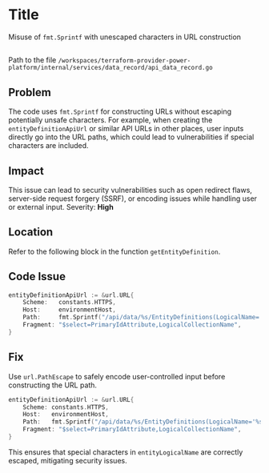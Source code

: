 # Title

Misuse of `fmt.Sprintf` with unescaped characters in URL construction

##

Path to the file `/workspaces/terraform-provider-power-platform/internal/services/data_record/api_data_record.go`

## Problem

The code uses `fmt.Sprintf` for constructing URLs without escaping potentially unsafe characters. For example, when creating the `entityDefinitionApiUrl` or similar API URLs in other places, user inputs directly go into the URL paths, which could lead to vulnerabilities if special characters are included.

## Impact

This issue can lead to security vulnerabilities such as open redirect flaws, server-side request forgery (SSRF), or encoding issues while handling user or external input. Severity: **High**

## Location

Refer to the following block in the function `getEntityDefinition`.

## Code Issue

```go
entityDefinitionApiUrl := &url.URL{
	Scheme:   constants.HTTPS,
	Host:     environmentHost,
	Path:     fmt.Sprintf("/api/data/%s/EntityDefinitions(LogicalName='%s')", constants.DATAVERSE_API_VERSION, entityLogicalName),
	Fragment: "$select=PrimaryIdAttribute,LogicalCollectionName",
}
```

## Fix

Use `url.PathEscape` to safely encode user-controlled input before constructing the URL path.

```go
entityDefinitionApiUrl := &url.URL{
	Scheme: constants.HTTPS,
	Host:   environmentHost,
	Path:   fmt.Sprintf("/api/data/%s/EntityDefinitions(LogicalName='%s')", constants.DATAVERSE_API_VERSION, url.PathEscape(entityLogicalName)),
	Fragment: "$select=PrimaryIdAttribute,LogicalCollectionName",
}
```

This ensures that special characters in `entityLogicalName` are correctly escaped, mitigating security issues.